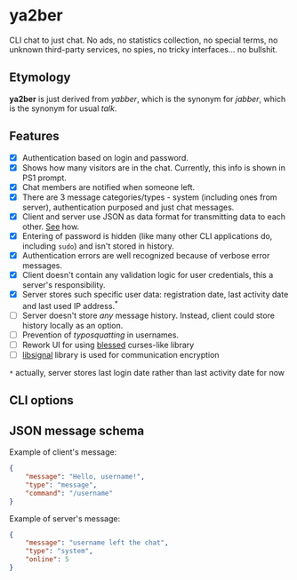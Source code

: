 # ya2ber

CLI chat to just chat. No ads, no statistics collection, no special terms, no unknown third-party services, no spies, no tricky interfaces... no bullshit.

## Etymology

**ya2ber** is just derived from _yabber_, which is the synonym for _jabber_, which is the synonym for usual _talk_.

## Features

- [x] Authentication based on login and password.
- [x] Shows how many visitors are in the chat. Currently, this info is shown in PS1 prompt.
- [x] Chat members are notified when someone left.
- [x] There are 3 message categories/types - system (including ones from server), authentication purposed and just chat messages.
- [x] Client and server use JSON as data format for transmitting data to each other. [See](#json-message-schema) how.
- [x] Entering of password is hidden (like many other CLI applications do, including `sudo`) and isn't stored in history.
- [x] Authentication errors are well recognized because of verbose error messages.
- [x] Client doesn't contain any validation logic for user credentials, this a server's responsibility.
- [x] Server stores such specific user data: registration date, last activity date and last used IP address.<sup>*</sup>
- [ ] Server doesn't store _any_ message history. Instead, client could store history locally as an option.
- [ ] Prevention of _typosquatting_ in usernames.
- [ ] Rework UI for using [blessed](https://github.com/chjj/blessed) curses-like library
- [ ] [libsignal](https://github.com/signalapp/libsignal) library is used for communication encryption

`*` actually, server stores last login date rather than last activity date for now

## CLI options

## JSON message schema

Example of client's message:

```json
{
    "message": "Hello, username!",
    "type": "message",
    "command": "/username"
}
```

Example of server's message:

```json
{
    "message": "username left the chat",
    "type": "system",
    "online": 5
}
```
